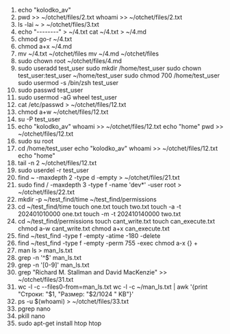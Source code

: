 1.  echo "kolodko_av"
2.  pwd >> ~/otchet/files/2.txt
    whoami >> ~/otchet/files/2.txt
3.  ls -lai ~ > ~/otchet/files/3.txt
4.  echo "--------" > ~/4.txt 
    cat ~/4.txt > ~/4.md
5.  chmod go-r ~/4.txt
6.  chmod a+x ~/4.md
7.  mv ~/4.txt ~/otchet/files
    mv ~/4.md ~/otchet/files
8.  sudo chown root ~/otchet/files/4.md
9.  sudo useradd test_user
    sudo mkdir /home/test_user 
    sudo chown test_user:test_user ~/home/test_user
    sudo chmod 700 /home/test_user 
    sudo usermod -s /bin/zsh test_user 
10. sudo passwd test_user
11. sudo usermod -aG wheel test_user
12. cat /etc/passwd > ~/otchet/files/12.txt
13. chmod a+w ~/otchet/files/12.txt
14. su -P test_user
15. echo "kolodko_av"
    whoami  >> ~/otchet/files/12.txt 
    echo "home" 
    pwd >> ~/otchet/files/12.txt
17. sudo su root
18. cd /home/test_user 
    echo "kolodko_av"
    whoami  >> ~/otchet/files/12.txt 
    echo "home" 
19. tail -n 2 ~/otchet/files/12.txt
20. sudo userdel -r test_user
21. find ~ -maxdepth 2 -type d -empty > ~/otchet/files/21.txt
22. sudo find / -maxdepth 3 -type f -name 'dev*' -user root > ~/otchet/files/22.txt
23. mkdir -p ~/test_find/time ~/test_find/permissions
24. cd ~/test_find/time 
    touch one.txt 
    touch two.txt 
    touch -a -t 202401010000 one.txt 
    touch -m -t 202410140000 two.txt
25. cd ~/test_find/permissions 
    touch cant_write.txt 
    touch can_execute.txt 
    chmod a-w cant_write.txt 
    chmod a+x can_execute.txt
26. find ~/test_find -type f -empty -atime -180 -delete
27. find ~/test_find -type f -empty -perm 755 -exec chmod a-x {} +
28. man ls > man_ls.txt
29. grep -n '^$' man_ls.txt
30. grep -n '[0-9]' man_ls.txt
31. grep "Richard M. Stallman and David MacKenzie" >> ~/otchet/files/31.txt
32. wc -l -c --files0-from=man_ls.txt wc -l -c ~/man_ls.txt | awk '{print "Строки: "$1, "Размер: "$2/1024 " KB"}'
33. ps -u $(whoami) > ~/otchet/files/33.txt
35. pgrep nano
36. pkill nano
37. sudo apt-get install htop
htop
